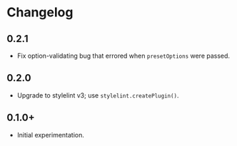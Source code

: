 # Changelog

## 0.2.1

- Fix option-validating bug that errored when `presetOptions` were passed.

## 0.2.0

- Upgrade to stylelint v3; use `stylelint.createPlugin()`.

## 0.1.0+

- Initial experimentation.
